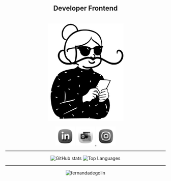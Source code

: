    #### 
<h2 align="center">Developer Frontend</h2>
      
<br />    
<div align="center">       
  <a href="https://fernandadegolin.github.io/fernandadegolin/" target="_blank">         
    <img          
      alt="Avatar Fe"           
      src="https://github.com/fernandadegolin/fernandadegolin/blob/master/src/assets/img/avatar-fer1.png"         
    />   
  </a>          
    
  <!-- Site -->        
  <p align="center">    
    <div style="text-decoration:none!important;">
    <!-- LinkedIn -->   
    <a href="https://www.linkedin.com/in/fernandadegolin/" style="color: transparent !important;"> 
      <img width= "60" 
        alt="LinkedIn"
        src="https://github.com/fernandadegolin/fernandadegolin/blob/master/src/assets/img/LinkedIn-novo.png"
      />
    </a>    
    <!-- Email -->
      <a href="mailto:fernandadegolin@hotmail.com">
        <img width= "60"
        alt="Email"
        src="https://github.com/fernandadegolin/fernandadegolin/blob/master/src/assets/img/Outlook-novo.png"/>
      </a>
    <!-- Instagram -->
    <a href="https://www.instagram.com/fernandadegolin/">
      <img width= "60"
        alt="Instagram"
        src="https://github.com/fernandadegolin/fernandadegolin/blob/master/src/assets/img/Instagram-novo.png"/>
    </a>
    </div>
  </p>

<!-- STATUS-->
  <hr />
  <div align="center">
    <img  
      height="140"
      src="https://github-readme-stats.vercel.app/api?username=fernandadegolin&show_icons=true&hide=&count_private=true&title_color=0f172a&text_color=64748b&icon_color=6366f1&bg_color=ffffff&hide_border=true&show_icons=true&border_radius=15px&layout=compact"
      alt="GitHub stats"
    />
    <img
      height="140"
      src="https://github-readme-stats.vercel.app/api/top-langs/?username=fernandadegolin&title_color=0f172a&text_color=64748b&icon_color=6366f1&bg_color=ffffff&hide_border=true&locale=en&custom_title=Top%20Languages&border_radius=15px&layout=compact"
      alt="Top Languages"
    />
  </div>
  <hr />
  <div align="center">
    <img
      src="https://komarev.com/ghpvc/?username=fernandadegolin&color=lightgrey&label=views"
      alt="fernandadegolin"
    />
  </div>
</div>
